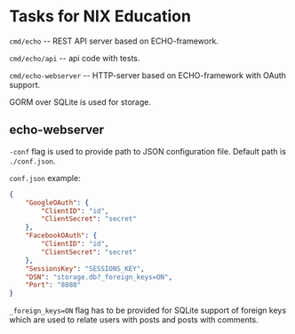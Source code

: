 # Tasks for NIX Education

`cmd/echo` -- REST API server based on ECHO-framework.

`cmd/echo/api` -- api code with tests.

`cmd/echo-webserver` -- HTTP-server based on ECHO-framework with OAuth support.

GORM over SQLite is used for storage.

## echo-webserver

`-conf` flag is used to provide path to JSON configuration file. Default path is `./conf.json`.

`conf.json` example:

```json
{
    "GoogleOAuth": {
        "ClientID": "id",
        "ClientSecret": "secret"
    },
    "FacebookOAuth": {
        "ClientID": "id",
        "ClientSecret": "secret"
    },
    "SessionsKey": "SESSIONS_KEY",
    "DSN": "storage.db?_foreign_keys=ON",
    "Port": "8080"
}
```

`_foreign_keys=ON` flag has to be provided for SQLite support of foreign keys which are used to relate users with posts and posts with comments.
